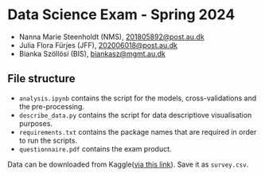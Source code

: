 # Data Science Exam - Spring 2024

- Nanna Marie Steenholdt (NMS), 201805892@post.au.dk
- Julia Flora Fürjes (JFF), 202006018@post.au.dk
- Bianka Szöllösi (BIS), biankasz@mgmt.au.dk

## File structure
- ```analysis.ipynb``` contains the script for the models, cross-validations and the pre-processing.
- ```describe_data.py``` contains the script for data descriptiove visualisation purposes.
- ```requirements.txt``` contains the package names that are required in order to run the scripts.
- ```questionnaire.pdf``` contains the exam product.

Data can be downloaded from Kaggle([via this link](https://www.kaggle.com/datasets/osmi/mental-health-in-tech-survey/data)). Save it as ```survey.csv```.
